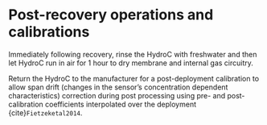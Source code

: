 # Post-recovery operations and calibrations

Immediately following recovery, rinse the HydroC with freshwater and then let HydroC run in air for 1 hour to dry membrane and internal gas circuitry.

Return the HydroC to the manufacturer for a post-deployment calibration to allow span drift (changes in the sensor’s concentration dependent characteristics) correction during post processing using pre- and post-calibration coefficients interpolated over the deployment {cite}`Fietzeketal2014`.